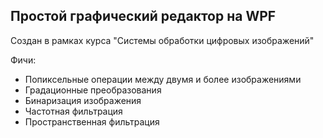 ## Простой графический редактор на WPF
Создан в рамках курса "Системы обработки цифровых изображений"  

Фичи:
* Попиксельные операции между двумя и более изображениями  
* Градационные преобразования  
* Бинаризация изображения  
* Частотная фильтрация  
* Пространственная фильтрация  
